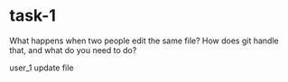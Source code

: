 # task-1
What happens when two people edit the same file? How does git handle that, and what do you need to do?

user_1 update file

